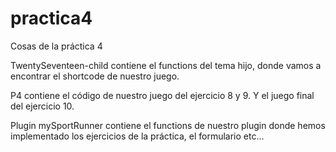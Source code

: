 # practica4
Cosas de la práctica 4

TwentySeventeen-child contiene el functions del tema hijo, donde vamos a encontrar el shortcode de nuestro juego.

P4 contiene el código de nuestro juego del ejercicio 8 y 9. Y el juego final del ejercicio 10.

Plugin mySportRunner contiene el functions de nuestro plugin donde hemos implementado los ejercicios de la práctica, el formulario etc...
